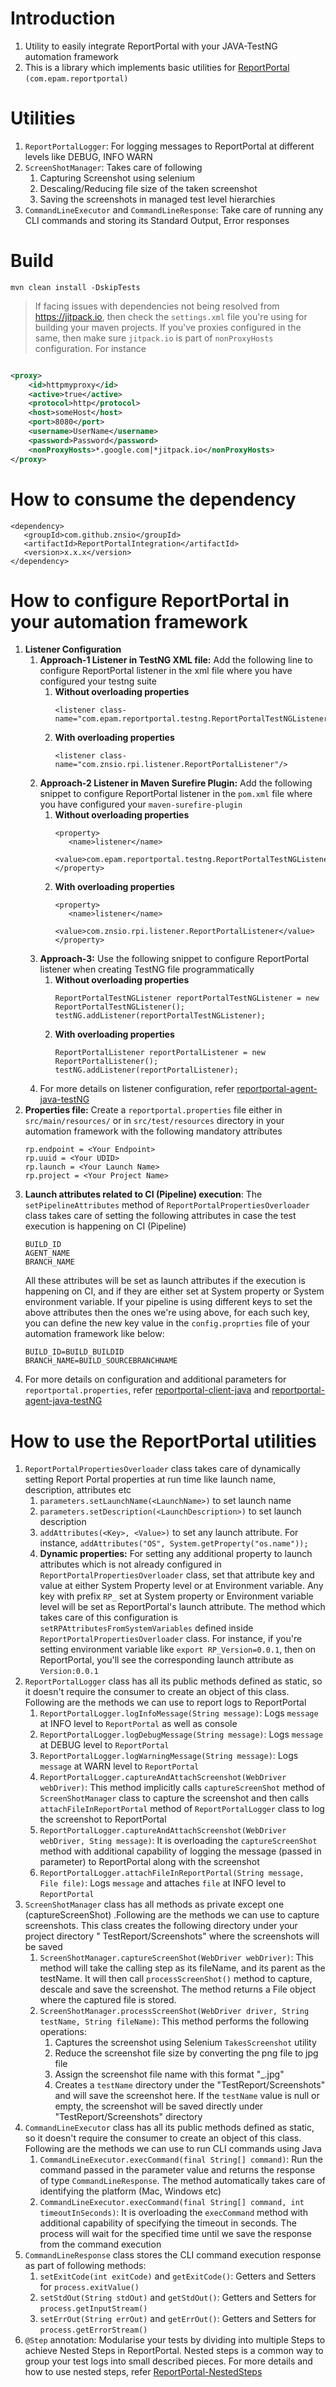 # Introduction

1. Utility to easily integrate ReportPortal with your JAVA-TestNG automation framework
2. This is a library which implements basic utilities
   for [ReportPortal](https://reportportal.io/docs/) `(com.epam.reportportal)`

# Utilities

1. `ReportPortalLogger`: For logging messages to ReportPortal at different levels like DEBUG, INFO WARN
2. `ScreenShotManager`: Takes care of following
    1. Capturing Screenshot using selenium
    2. Descaling/Reducing file size of the taken screenshot
    3. Saving the screenshots in managed test level hierarchies
3. `CommandLineExecutor` and `CommandLineResponse`: Take care of running any CLI commands and storing its Standard
   Output, Error responses

# Build

`mvn clean install -DskipTests`
> If facing issues with dependencies not being resolved from https://jitpack.io, then check the `settings.xml` file
> you're using for building your maven projects. If you've proxies configured in the same, then make sure `jitpack.io`
> is part of `nonProxyHosts` configuration. For instance

```xml

<proxy>
    <id>httpmyproxy</id>
    <active>true</active>
    <protocol>http</protocol>
    <host>someHost</host>
    <port>8080</port>
    <username>UserName</username>
    <password>Password</password>
    <nonProxyHosts>*.google.com|*jitpack.io</nonProxyHosts>
</proxy>
```

# How to consume the dependency

   ```
   <dependency>
      <groupId>com.github.znsio</groupId>
      <artifactId>ReportPortalIntegration</artifactId>
      <version>x.x.x</version>
   </dependency>
   ```

# How to configure ReportPortal in your automation framework

1. **Listener Configuration**
    1. **Approach-1 Listener in TestNG XML file:** Add the following line to configure ReportPortal listener in the xml
       file where you have configured your testng suite
        1. **Without overloading properties**
           ```
           <listener class-name="com.epam.reportportal.testng.ReportPortalTestNGListener"/>
           ```
        2. **With overloading properties**
           ```
           <listener class-name="com.znsio.rpi.listener.ReportPortalListener"/>
           ```
    2. **Approach-2 Listener in Maven Surefire Plugin:** Add the following snippet to configure ReportPortal listener in
       the `pom.xml` file where you have configured your `maven-surefire-plugin`
        1. **Without overloading properties**
           ```
           <property>
              <name>listener</name>
              <value>com.epam.reportportal.testng.ReportPortalTestNGListener</value>
           </property>
           ```
        2. **With overloading properties**
           ```
           <property>
              <name>listener</name>
              <value>com.znsio.rpi.listener.ReportPortalListener</value>
           </property>
           ```
    2. **Approach-3:** Use the following snippet to configure ReportPortal listener when creating TestNG file
       programmatically
        1. **Without overloading properties**
           ```
           ReportPortalTestNGListener reportPortalTestNGListener = new ReportPortalTestNGListener();
           testNG.addListener(reportPortalTestNGListener);
           ```
        2. **With overloading properties**
           ```
           ReportPortalListener reportPortalListener = new ReportPortalListener();
           testNG.addListener(reportPortalListener);
           ```
    3. For more details on listener configuration,
       refer [reportportal-agent-java-testNG](https://github.com/reportportal/agent-java-testNG)
2. **Properties file:** Create a `reportportal.properties` file either in `src/main/resources/` or
   in `src/test/resources` directory in your automation framework with the following mandatory attributes
   ```
   rp.endpoint = <Your Endpoint>
   rp.uuid = <Your UDID>
   rp.launch = <Your Launch Name>
   rp.project = <Your Project Name>
   ```
3. **Launch attributes related to CI (Pipeline) execution**: The `setPipelineAttributes` method
   of `ReportPortalPropertiesOverloader` class takes care of setting the following attributes in case the test execution
   is happening on CI (Pipeline)
   ```
   BUILD_ID
   AGENT_NAME
   BRANCH_NAME
   ```
   All these attributes will be set as launch attributes if the execution is happening on CI, and if they are either set
   at
   System property or System environment variable. If your pipeline is using different keys to set the above attributes
   then the ones we're using above, for each such key, you can define the new key value in the `config.proprties` file
   of your automation framework like below:
   ```
   BUILD_ID=BUILD_BUILDID
   BRANCH_NAME=BUILD_SOURCEBRANCHNAME
   ```
4. For more details on configuration and additional parameters for `reportportal.properties`,
   refer [reportportal-client-java](https://github.com/reportportal/client-java)
   and [reportportal-agent-java-testNG](https://github.com/reportportal/agent-java-testNG)

# How to use the ReportPortal utilities

1. `ReportPortalPropertiesOverloader` class takes care of dynamically setting Report Portal properties at run time like
   launch name, description, attributes etc
    1. `parameters.setLaunchName(<LaunchName>)` to set launch name
    2. `parameters.setDescription(<LaunchDescription>)` to set launch description
    3. `addAttributes(<Key>, <Value>)` to set any launch attribute. For instance,
       `addAttributes("OS", System.getProperty("os.name"));`
    4. **Dynamic properties:** For setting any additional property to launch attributes which is not already configured
       in `ReportPortalPropertiesOverloader` class, set that attribute key and value at either System Property level or
       at Environment variable. Any key with prefix `RP_` set at System property or Environment variable level will be
       set as ReportPortal's launch attribute. The method which takes care of this configuration
       is `setRPAttributesFromSystemVariables` defined inside `ReportPortalPropertiesOverloader` class.
       For instance, if you're setting environment variable like `export RP_Version=0.0.1`, then on ReportPortal, you'll
       see the corresponding launch attribute as `Version:0.0.1`
2. `ReportPortalLogger` class has all its public methods defined as static, so it doesn't require the consumer to create
   an object of this class. Following are the methods we can use to report logs to ReportPortal
    1. `ReportPortalLogger.logInfoMessage(String message)`: Logs `message` at INFO level to `ReportPortal` as well as
       console
    2. `ReportPortalLogger.logDebugMessage(String message)`: Logs `message` at DEBUG level to `ReportPortal`
    3. `ReportPortalLogger.logWarningMessage(String message)`: Logs `message` at WARN level to `ReportPortal`
    4. `ReportPortalLogger.captureAndAttachScreenshot(WebDriver webDriver)`: This method implicitly
       calls `captureScreenShot` method of `ScreenShotManager` class to capture the screenshot and then
       calls `attachFileInReportPortal` method of `ReportPortalLogger` class to log the screenshot to ReportPortal
    5. `ReportPortalLogger.captureAndAttachScreenshot(WebDriver webDriver, Sting message)`: It is overloading
       the `captureScreenShot` method with additional capability of logging the message (passed in parameter) to
       ReportPortal along with the screenshot
    6. `ReportPortalLogger.attachFileInReportPortal(String message, File file)`: Logs `message` and attaches `file` at
       INFO level to `ReportPortal`
2. `ScreenShotManager` class has all methods as private except one (captureScreenShot) .Following are the methods we can
   use to capture screenshots. This class creates the following directory under your project directory "
   TestReport/Screenshots" where the screenshots will be saved
    1. `ScreenShotManager.captureScreenShot(WebDriver webDriver)`: This method will take the calling step as its
       fileName, and its parent as the testName. It will then call `processScreenShot()` method to capture, descale and
       save the screenshot. The method returns a File object where the captured file is stored.
    2. `ScreenShotManager.processScreenShot(WebDriver driver, String testName, String fileName)`: This method performs
       the following operations:
        1. Captures the screenshot using Selenium `TakesScreenshot` utility
        2. Reduce the screenshot file size by converting the png file to jpg file
        3. Assign the screenshot file name with this format "<CurrentTimeStamp>_<fileName>.jpg"
        4. Creates a `testName` directory under the "TestReport/Screenshots" and will save the screenshot here. If
           the `testName` value is null or empty, the screenshot will be saved directly under "TestReport/Screenshots"
           directory
3. `CommandLineExecutor` class has all its public methods defined as static, so it doesn't require the consumer to
   create an object of this class. Following are the methods we can use to run CLI commands using Java
    1. `CommandLineExecutor.execCommand(final String[] command)`: Run the command passed in the parameter value and
       returns the response of type `CommandLineResponse`. The method automatically takes care of identifying the
       platform (Mac, Windows etc)
    2. `CommandLineExecutor.execCommand(final String[] command, int timeoutInSeconds)`: It is overloading
       the `execCommand` method with additional capability of specifying the timeout in seconds. The process will wait
       for the specified time until we save the response from the command execution
4. `CommandLineResponse` class stores the CLI command execution response as part of following methods:
    1. `setExitCode(int exitCode)` and `getExitCode()`: Getters and Setters for `process.exitValue()`
    2. `setStdOut(String stdOut)` and `getStdOut()`: Getters and Setters for `process.getInputStream()`
    3. `setErrOut(String errOut)` and `getErrOut()`: Getters and Setters for `process.getErrorStream()`
5. `@Step` annotation: Modularise your tests by dividing into multiple Steps to achieve Nested Steps in ReportPortal.
   Nested steps is a common way to group your test logs into small described pieces. For more details and how to use
   nested steps, refer [ReportPortal-NestedSteps](https://github.com/reportportal/client-java/wiki/Nested-steps)
